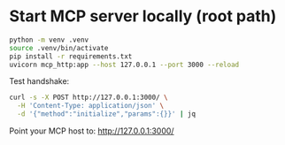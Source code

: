 # Start MCP server locally (root path)

```bash
python -m venv .venv
source .venv/bin/activate
pip install -r requirements.txt
uvicorn mcp_http:app --host 127.0.0.1 --port 3000 --reload
```

Test handshake:

```bash
curl -s -X POST http://127.0.0.1:3000/ \
  -H 'Content-Type: application/json' \
  -d '{"method":"initialize","params":{}}' | jq
```

Point your MCP host to: http://127.0.0.1:3000/
